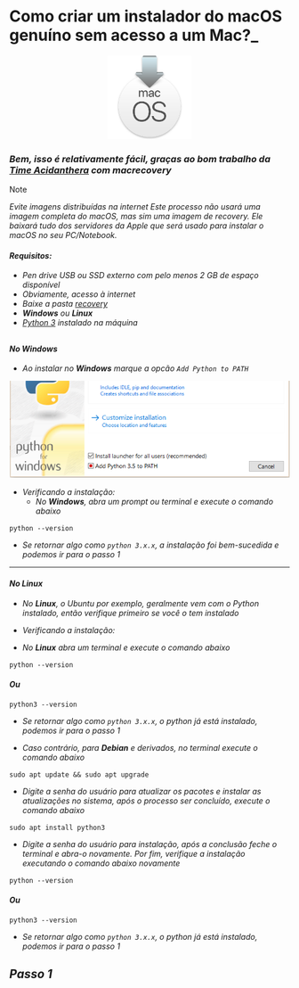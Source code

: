 # Como criar um instalador do macOS genuíno sem acesso a um Mac?_

<div align="center">
    <img src="./assets/macOS-recovery.png" width="150">
</div>

### _Bem, isso é relativamente fácil, graças ao bom trabalho da [Time Acidanthera](https://github.com/acidanthera/OpenCorePkg) com macrecovery_

> [!NOTE]
> _Evite imagens distribuídas na internet_
> _Este processo não usará uma imagem completa do macOS, mas sim uma imagem de recovery. Ele baixará tudo dos servidores da Apple que será usado para instalar o macOS no seu PC/Notebook._

#### _Requisitos:_
- _Pen drive USB ou SSD externo com pelo menos 2 GB de espaço disponível_
- _Obviamente, acesso à internet_
- _Baixe a pasta [recovery]()_
- _**Windows** ou **Linux**_
- _[Python 3](https://www.python.org/downloads/) instalado na máquina_

##
#### _No Windows_
- _Ao instalar no **Windows** marque a opcão `Add Python to PATH`_

<div align="center">
    <img src="./assets/path-python.png" width="600">
</div>

- _Verificando a instalação:_ 
    - _No **Windows**, abra um prompt ou terminal e execute o comando abaixo_

```
python --version
```
- _Se retornar algo como `python 3.x.x`, a instalação foi bem-sucedida e podemos ir para o passo 1_
----

#### _No Linux_

- _No **Linux**, o Ubuntu por exemplo, geralmente vem com o Python instalado, então verifique primeiro se você o tem instalado_

- _Verificando a instalação:_
- _No **Linux** abra um terminal e execute o comando abaixo_

```
python --version
```

#### _Ou_

```
python3 --version
```

- _Se retornar algo como `python 3.x.x`, o python já está instalado, podemos ir para o passo 1_

- _Caso contrário, para **Debian** e derivados, no terminal execute o comando abaixo_

```
sudo apt update && sudo apt upgrade
```

- _Digite a senha do usuário para atualizar os pacotes e instalar as atualizações no sistema, após o processo ser concluído, execute o comando abaixo_

```
sudo apt install python3
```

- _Digite a senha do usuário para instalação, após a conclusão feche o terminal e abra-o novamente. Por fim, verifique a instalação executando o comando abaixo novamente_

```
python --version
```

#### _Ou_

```
python3 --version
```

- _Se retornar algo como `python 3.x.x`, o python já está instalado, podemos ir para o passo 1_

## _Passo 1_